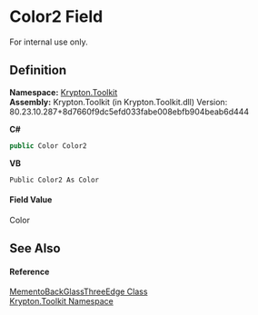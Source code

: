 # Color2 Field


For internal use only.



## Definition
**Namespace:** <a href="79d2eac2-21f4-54ff-7552-b20c33c30600.md">Krypton.Toolkit</a>  
**Assembly:** Krypton.Toolkit (in Krypton.Toolkit.dll) Version: 80.23.10.287+8d7660f9dc5efd033fabe008ebfb904beab6d444

**C#**
``` C#
public Color Color2
```
**VB**
``` VB
Public Color2 As Color
```



#### Field Value
Color

## See Also


#### Reference
<a href="0304248e-9416-2d2f-3cf6-e951fac0b3ac.md">MementoBackGlassThreeEdge Class</a>  
<a href="79d2eac2-21f4-54ff-7552-b20c33c30600.md">Krypton.Toolkit Namespace</a>  
